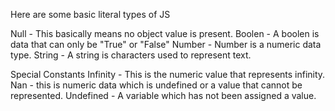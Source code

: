 Here are some basic literal types of JS

Null - This basically means no object value is present.
Boolen - A boolen is data that can only be "True" or "False"
Number - Number is a numeric data type.
String - A string is characters used to represent text.


Special Constants
Infinity - This is the numeric value that represents infinity.
Nan - this is numeric data which is undefined or a value that cannot be represented.
Undefined - A variable which has not been assigned a value.



